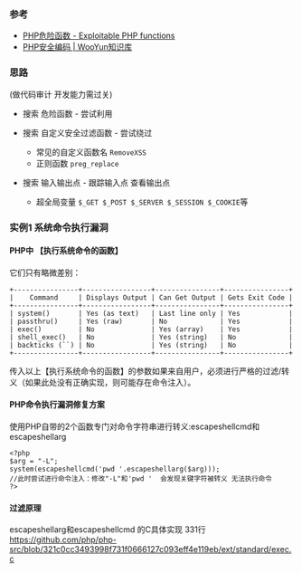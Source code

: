 ### 参考
* [PHP危险函数 - Exploitable PHP functions](https://stackoverflow.com/questions/3115559/exploitable-php-functions)
* [PHP安全编码 | WooYun知识库](http://su.xmd5.org/static/drops/tips-135.html#!)

### 思路
(做代码审计 开发能力需过关)
* 搜索 危险函数 - 尝试利用

* 搜索 自定义安全过滤函数 - 尝试绕过
  * 常见的自定义函数名 `RemoveXSS`
  * 正则函数 `preg_replace`

* 搜索 输入输出点 - 跟踪输入点 查看输出点
  * 超全局变量 `$_GET $_POST $_SERVER $_SESSION $_COOKIE`等

### 实例1 系统命令执行漏洞

#### PHP中 【执行系统命令的函数】

它们只有略微差别：
 ```
+----------------+-----------------+----------------+----------------+
|    Command     | Displays Output | Can Get Output | Gets Exit Code |
+----------------+-----------------+----------------+----------------+
| system()       | Yes (as text)   | Last line only | Yes            |
| passthru()     | Yes (raw)       | No             | Yes            |
| exec()         | No              | Yes (array)    | Yes            |
| shell_exec()   | No              | Yes (string)   | No             |
| backticks (``) | No              | Yes (string)   | No             |
+----------------+-----------------+----------------+----------------+
 ```

传入以上【执行系统命令的函数】的参数如果来自用户，必须进行严格的过滤/转义（如果此处没有正确实现，则可能存在命令注入）。

#### PHP命令执行漏洞修复方案

使用PHP自带的2个函数专门对命令字符串进行转义:escapeshellcmd和escapeshellarg
```
<?php
$arg = "-L";
system(escapeshellcmd('pwd '.escapeshellarg($arg)));
//此时尝试进行命令注入：修改"-L"和'pwd '  会发现关键字符被转义 无法执行命令
?>
```

#### 过滤原理

escapeshellarg和escapeshellcmd 的C具体实现 331行
https://github.com/php/php-src/blob/321c0cc3493998f731f0666127c093eff4e119eb/ext/standard/exec.c

